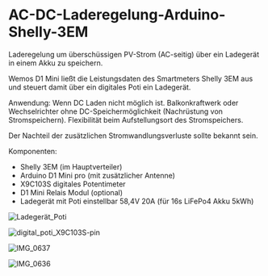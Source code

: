 # AC-DC-Laderegelung-Arduino-Shelly-3EM
Laderegelung um überschüssigen PV-Strom (AC-seitig) über ein Ladegerät in einem Akku zu speichern.

Wemos D1 Mini ließt die Leistungsdaten des Smartmeters Shelly 3EM aus und steuert damit über ein digitales Poti ein Ladegerät.

Anwendung:
Wenn DC Laden nicht möglich ist.
Balkonkraftwerk oder Wechselrichter ohne DC-Speichermöglichkeit (Nachrüstung von Stromspeichern).
Flexibilität beim Aufstellungsort des Stromspeichers.

Der Nachteil der zusätzlichen Stromwandlungsverluste sollte bekannt sein. 

Komponenten:
- Shelly 3EM (im Hauptverteiler)
- Arduino D1 Mini pro (mit zusätzlicher Antenne)
- X9C103S digitales Potentimeter
- D1 Mini Relais Modul (optional)
- Ladegerät mit Poti einstellbar 58,4V 20A (für 16s LiFePo4 Akku 5kWh)

![Ladegerät_Poti](https://github.com/duese1981/AC-DC-Laderegelung-Arduino-Shelly-3EM/assets/142802395/d6074ceb-3240-4481-9419-38751acf9994)

![digital_poti_X9C103S-pin](https://github.com/duese1981/AC-DC-Laderegelung-Arduino-Shelly-3EM/assets/142802395/863944bd-d091-4ffd-a50c-a6e99d91d16f)

![IMG_0637](https://github.com/duese1981/AC-DC-Laderegelung-Arduino-Shelly-3EM/assets/142802395/8460f603-dcc0-472c-9378-143bebd9d43a)

![IMG_0636](https://github.com/duese1981/AC-DC-Laderegelung-Arduino-Shelly-3EM/assets/142802395/be203ee8-6d4d-4937-af72-0eb10eff9995)
